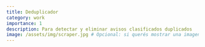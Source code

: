 ```yaml
---
title: Deduplicador
category: work
importance: 1
description: Para detectar y eliminar avisos clasificados duplicados
image: /assets/img/scraper.jpg # Opcional: si querés mostrar una imagen
---
```


